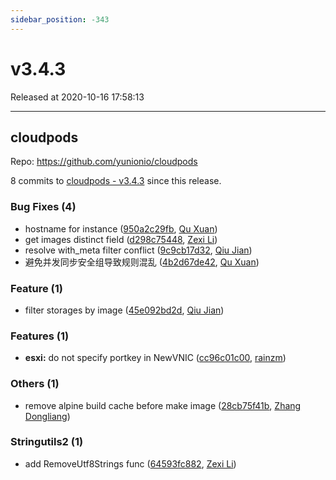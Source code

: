 ```yaml
---
sidebar_position: -343
---
```


# v3.4.3

Released at 2020-10-16 17:58:13

-----

## cloudpods

Repo: https://github.com/yunionio/cloudpods

8 commits to [cloudpods - v3.4.3] since this release.

### Bug Fixes (4)
- hostname for instance ([950a2c29fb](https://github.com/yunionio/cloudpods/commit/950a2c29fbbb8a0643c401b497936836fc880831), [Qu Xuan](mailto:quxuan@yunionyun.com))
- get images distinct field ([d298c75448](https://github.com/yunionio/cloudpods/commit/d298c75448cb0de58ba21eecb851cec4f5346ef0), [Zexi Li](mailto:zexi.li@qq.com))
- resolve with_meta filter conflict ([9c9cb17d32](https://github.com/yunionio/cloudpods/commit/9c9cb17d329db926b28e5a1106bc3c475a152cbb), [Qiu Jian](mailto:qiujian@yunionyun.com))
- 避免并发同步安全组导致规则混乱 ([4b2d67de42](https://github.com/yunionio/cloudpods/commit/4b2d67de4238d56f62d4daf225c23720bf3e1f2a), [Qu Xuan](mailto:quxuan@yunionyun.com))

### Feature (1)
- filter storages by image ([45e092bd2d](https://github.com/yunionio/cloudpods/commit/45e092bd2db349dfebfb486bf4631bcdc7357689), [Qiu Jian](mailto:qiujian@yunionyun.com))

### Features (1)
- **esxi:** do not specify portkey in NewVNIC ([cc96c01c00](https://github.com/yunionio/cloudpods/commit/cc96c01c00c34d3dc3c7c060e770bd40133b2dc0), [rainzm](mailto:mjoycarry@gmail.com))

### Others (1)
- remove alpine build cache before make image ([28cb75f41b](https://github.com/yunionio/cloudpods/commit/28cb75f41b87d054e09d5f5868df1942845389ce), [Zhang Dongliang](mailto:zhangdongliang@yunion.cn))

### Stringutils2 (1)
- add RemoveUtf8Strings func ([64593fc882](https://github.com/yunionio/cloudpods/commit/64593fc882b076773720e4e605b75e8011933296), [Zexi Li](mailto:zexi.li@qq.com))

[cloudpods - v3.4.3]: https://github.com/yunionio/cloudpods/compare/v3.4.2...v3.4.3

